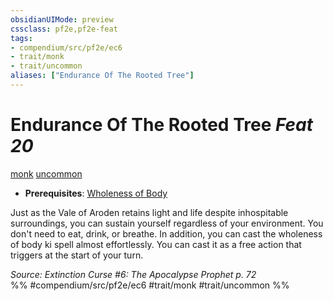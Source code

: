 ```yaml
---
obsidianUIMode: preview
cssclass: pf2e,pf2e-feat
tags:
- compendium/src/pf2e/ec6
- trait/monk
- trait/uncommon
aliases: ["Endurance Of The Rooted Tree"]
---
```

# Endurance Of The Rooted Tree  *Feat 20*  
[monk](rules/traits/monk.md)  [uncommon](rules/traits/uncommon.md)  

- **Prerequisites**: [Wholeness of Body](compendium/feats/wholeness-of-body.md)

Just as the Vale of Aroden retains light and life despite inhospitable surroundings, you can sustain yourself regardless of your environment. You don't need to eat, drink, or breathe. In addition, you can cast the wholeness of body ki spell almost effortlessly. You can cast it as a free action that triggers at the start of your turn.

*Source: Extinction Curse #6: The Apocalypse Prophet p. 72*  
%% #compendium/src/pf2e/ec6 #trait/monk #trait/uncommon %%